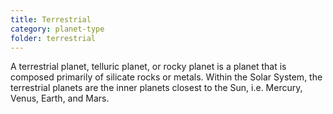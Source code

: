 ```yaml
---
title: Terrestrial
category: planet-type
folder: terrestrial
---
```


A terrestrial planet, telluric planet, or rocky planet is a planet that is composed primarily of silicate rocks or metals. Within the Solar System, the terrestrial planets are the inner planets closest to the Sun, i.e. Mercury, Venus, Earth, and Mars.